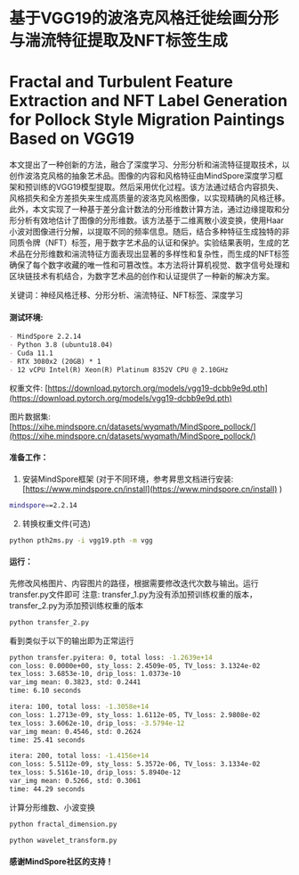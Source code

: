 # 基于VGG19的波洛克风格迁徙绘画分形与湍流特征提取及NFT标签生成

# Fractal and Turbulent Feature Extraction and NFT Label Generation for Pollock Style Migration Paintings Based on VGG19

本文提出了一种创新的方法，融合了深度学习、分形分析和湍流特征提取技术，以创作波洛克风格的抽象艺术品。图像的内容和风格特征由MindSpore深度学习框架和预训练的VGG19模型提取。然后采用优化过程。该方法通过结合内容损失、风格损失和全方差损失来生成高质量的波洛克风格图像，以实现精确的风格迁移。此外，本文实现了一种基于差分盒计数法的分形维数计算方法，通过边缘提取和分形分析有效地估计了图像的分形维数。该方法基于二维离散小波变换，使用Haar小波对图像进行分解，以提取不同的频率信息。随后，结合多种特征生成独特的非同质令牌（NFT）标签，用于数字艺术品的认证和保护。实验结果表明，生成的艺术品在分形维数和湍流特征方面表现出显著的多样性和复杂性，而生成的NFT标签确保了每个数字收藏的唯一性和可篡改性。本方法将计算机视觉、数字信号处理和区块链技术有机结合，为数字艺术品的创作和认证提供了一种新的解决方案。

关键词：神经风格迁移、分形分析、湍流特征、NFT标签、深度学习

#### 测试环境:  

```markdown
- MindSpore 2.2.14  
- Python 3.8 (ubuntu18.04)  
- Cuda 11.1  
- RTX 3080x2 (20GB) * 1  
- 12 vCPU Intel(R) Xeon(R) Platinum 8352V CPU @ 2.10GHz  
```

权重文件: [https://download.pytorch.org/models/vgg19-dcbb9e9d.pth](https://download.pytorch.org/models/vgg19-dcbb9e9d.pth)  

图片数据集: [https://xihe.mindspore.cn/datasets/wyqmath/MindSpore_pollock/](https://xihe.mindspore.cn/datasets/wyqmath/MindSpore_pollock/)  

#### 准备工作：  

1. 安装MindSpore框架 (对于不同环境，参考昇思文档进行安装: [https://www.mindspore.cn/install](https://www.mindspore.cn/install) )  

```bash  
mindspore==2.2.14
```

2. 转换权重文件(可选)

```bash
python pth2ms.py -i vgg19.pth -m vgg
```

#### 运行：

先修改风格图片、内容图片的路径，根据需要修改迭代次数与输出。运行transfer.py文件即可
注意: transfer_1.py为没有添加预训练权重的版本，transfer_2.py为添加预训练权重的版本

```bash
python transfer_2.py
```

看到类似于以下的输出即为正常运行

```bash
python transfer.pyitera: 0, total loss: -1.2639e+14
con_loss: 0.0000e+00, sty_loss: 2.4509e-05, TV_loss: 3.1324e-02
tex_loss: 3.6853e-10, drip_loss: 1.0373e-10
var_img mean: 0.3823, std: 0.2441
time: 6.10 seconds

itera: 100, total loss: -1.3058e+14
con_loss: 1.2713e-09, sty_loss: 1.6112e-05, TV_loss: 2.9808e-02
tex_loss: 3.6062e-10, drip_loss: -3.5794e-12
var_img mean: 0.4546, std: 0.2624
time: 25.41 seconds

itera: 200, total loss: -1.4156e+14
con_loss: 5.5112e-09, sty_loss: 5.3572e-06, TV_loss: 3.1334e-02
tex_loss: 5.5161e-10, drip_loss: 5.8940e-12
var_img mean: 0.5266, std: 0.3061
time: 44.29 seconds
```

计算分形维数、小波变换

```bash
python fractal_dimension.py
```

```bash
python wavelet_transform.py
```

#### 感谢MindSpore社区的支持！